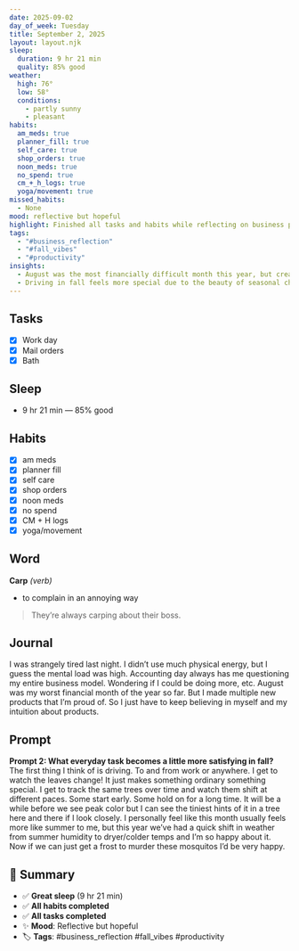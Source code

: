 ```yaml
---
date: 2025-09-02
day_of_week: Tuesday
title: September 2, 2025
layout: layout.njk
sleep:
  duration: 9 hr 21 min
  quality: 85% good
weather:
  high: 76°
  low: 58°
  conditions:
    - partly sunny
    - pleasant
habits:
  am_meds: true
  planner_fill: true
  self_care: true
  shop_orders: true
  noon_meds: true
  no_spend: true
  cm_+_h_logs: true
  yoga/movement: true
missed_habits:
  - None
mood: reflective but hopeful
highlight: Finished all tasks and habits while reflecting on business progress and enjoying thoughts of seasonal changes.
tags:
  - "#business_reflection"
  - "#fall_vibes"
  - "#productivity"
insights:
  - August was the most financially difficult month this year, but creating multiple new products was still a success.
  - Driving in fall feels more special due to the beauty of seasonal change.
---
```


## Tasks
- [x] Work day  
- [x] Mail orders  
- [x] Bath  

## Sleep
- 9 hr 21 min — 85% good  

## Habits
- [x] am meds  
- [x] planner fill  
- [x] self care  
- [x] shop orders  
- [x] noon meds  
- [x] no spend  
- [x] CM + H logs  
- [x] yoga/movement  

## Word
**Carp** *(verb)*  
- to complain in an annoying way  
> They’re always carping about their boss.  

## Journal
I was strangely tired last night. I didn’t use much physical energy, but I guess the mental load was high. Accounting day always has me questioning my entire business model. Wondering if I could be doing more, etc. August was my worst financial month of the year so far. But I made multiple new products that I’m proud of. So I just have to keep believing in myself and my intuition about products.  

## Prompt
**Prompt 2: What everyday task becomes a little more satisfying in fall?**  
The first thing I think of is driving. To and from work or anywhere. I get to watch the leaves change! It just makes something ordinary something special. I get to track the same trees over time and watch them shift at different paces. Some start early. Some hold on for a long time. It will be a while before we see peak color but I can see the tiniest hints of it in a tree here and there if I look closely. I personally feel like this month usually feels more like summer to me, but this year we’ve had a quick shift in weather from summer humidity to dryer/colder temps and I’m so happy about it. Now if we can just get a frost to murder these mosquitos I’d be very happy.  

## 📌 Summary
- ✅ **Great sleep** (9 hr 21 min)  
- ✅ **All habits completed**  
- ✅ **All tasks completed**  
- ✨ **Mood**: Reflective but hopeful  
- 🏷️ **Tags**: #business_reflection #fall_vibes #productivity  